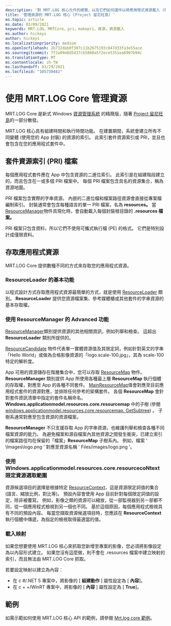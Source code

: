 ```yaml
---
description: '對 MRT.LOG 核心元件的總覽，以及它們如何運作以將應用程式資源載入 (Project 留尼旺島) '
title: '管理資源的 MRT.LOG 核心 (Project 留尼旺島) '
ms.topic: article
ms.date: 03/09/2021
keywords: MRT.LOG，MRTCore，pri，makepri，資源，資源載入
ms.author: hickeys
author: hickeys
ms.localizationpriority: medium
ms.openlocfilehash: 2b732deb0f387c11b2675193c047d33fa3e55ace
ms.sourcegitcommit: 7f2a09e8d5d37cb5860a5f2ece5351ea6907b94c
ms.translationtype: MT
ms.contentlocale: zh-TW
ms.lasthandoff: 03/29/2021
ms.locfileid: "105730482"
---
```

# <a name="manage-resources-with-mrt-core"></a>使用 MRT.LOG Core 管理資源 

MRT.LOG Core 是新式 Windows [資源管理系統](/windows/uwp/app-resources/resource-management-system) 的精簡版，隨著 [Project 留尼旺島](../index.md)的一部分散發。

MRT.LOG 核心具有組建時間和執行時間功能。 在建置期間，系統會建立所有不同變體 (使用您的 App 封裝) 的資源的索引。 此索引套件資源索引或 PRI，並且也會包含在您的應用程式套件中。

## <a name="package-resource-index-pri-file"></a>套件資源索引 (PRI) 檔案

每個應用程式套件應在 App 中包含資源的二進位索引。 此索引是在組建階段建立的，而且包含在一或多個 PRI 檔案中。 每個 PRI 檔案包含具名的資源集合，稱為資源地圖。

PRI 檔案包含實際的字串資源。 內嵌的二進位檔和檔案路徑資源會直接從專案檔編制索引。 封裝通常會包含每種語言的單一 PRI 檔案，名為 **resources。** 當 [ResourceManager](/windows/winui/api/microsoft.applicationmodel.resources.resourcemanager)物件具現化時，會自動載入每個封裝根目錄的 **.resources 檔案。**

PRI 檔案只包含資料，所以它們不使用可攜式執行檔 (PE) 的格式。 它們是特別設計成僅限資料。

## <a name="access-app-resources"></a>存取應用程式資源

MRT.LOG Core 提供數種不同的方式來存取您的應用程式資源。

### <a name="basic-functionality-with-resourceloader"></a>ResourceLoader 的基本功能

以程式設計方式存取應用程式資源最簡單的方式，就是使用 [ResourceLoader](/windows/winui/api/microsoft.applicationmodel.resources.resourceloader) 類別。 **ResourceLoader** 提供您資源檔案集、參考媒體櫃或其他套件的字串資源的基本存取權。

### <a name="advanced-functionality-with-resourcemanager"></a>使用 ResourceManager 的 Advanced 功能

[ResourceManager](/windows/winui/api/microsoft.applicationmodel.resources.resourcemanager)類別提供資源的其他相關資訊，例如列舉和檢查。 這超出 **ResourceLoader** 類別所提供的。

[ResourceCandidate](/windows/winui/api/microsoft.applicationmodel.resources.resourcecandidate) 物件代表單一實體資源值及其限定詞，例如針對英文的字串「Hello World」或做為合格影像資源的「logo.scale-100.jpg」，其為 scale-100 特定的解析度。

App 可用的資源儲存在階層集合中，您可以存取 [ResourceMap](/windows/winui/api/microsoft.applicationmodel.resources.resourcemap) 物件。 **ResourceManager** 類別提供 App 所使用各種最上層 **ResourceMap** 執行個體的存取權，對應至 App 的各種不同套件。 [MainResourceMap](/windows/winui/api/microsoft.applicationmodel.resources.resourcemanager.mainresourcemap)值會對應至目前應用程式套件的資源對應，並排除任何參考的架構套件。 各個 **ResourceMap** 會針對套件資訊清單中指定的套件名稱命名。 **Windows.applicationmodel.resources.core.resourcemap** 中的子樹 (參閱 [windows.applicationmodel.resources.core.resourcemap. GetSubtree](/windows/winui/api/microsoft.applicationmodel.resources.resourcemap.getsubtree)) 。 子樹系通常對應至包含資源的資源檔案。

**ResourceManager** 不只支援存取 App 的字串資源，也維護列舉和檢查各種不同檔案資源的能力。 為避免檔案和源自檔案內其他資源之間發生衝突，已建立索引的檔案路徑均在保留的「檔案」**ResourceMap** 子樹系內。 例如，檔案 ' \Images\logo.png ' 對應至資源名稱 ' Files/images/logo.png '。

### <a name="qualify-resource-selection-with-resourcecontext"></a>使用 Windows.applicationmodel.resources.core.resourcecoNtext 限定資源選取範圍

資源候選項目的選擇是根據特定 [ResourceContext](/windows/winui/api/microsoft.applicationmodel.resources.resourcecontext)，這是資源限定詞值的集合 (語言、縮放比例，對比等)。 預設內容會使用 App 目前針對每個限定詞值的設定，除非被覆寫。 例如，影像之類的資源可以縮放，從一部監視器到另一部都不同，從一個應用程式檢視到另一個也不同。 基於這個原因，每個應用程式檢視具有不同的預設內容。 每當您擷取資源候選項目時，您應該在 **ResourceContext** 執行個體中傳遞，為指定的檢視取得最適當的值。

### <a name="load-images"></a>載入映射

如果您想要使用 MRT.LOG 核心來抓取您新增至專案的影像，您必須將影像設定為以內容形式建立。 如果您沒有這麼做，則不會在 .resources 檔案中建立映射的索引，而且無法由 MRT.LOG Core 抓取。

若要設定映射以建立為內容：

* 在 c #/.NET 5 專案中，將影像的 [ **組建動作** ] 屬性設定為 [ **內容**]。
* 在 c + +/WinRT 專案中，將影像的 [ **內容** ] 屬性設定為 [ **True**]。

## <a name="sample"></a>範例

如需示範如何使用 MRT.LOG 核心 API 的範例，請參閱 [Mrt.log core 範例](https://github.com/microsoft/Project-Reunion-Samples/tree/main/MrtCore)。
